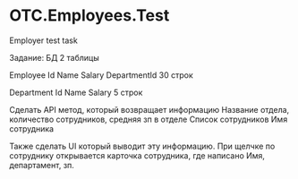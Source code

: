 # OTC.Employees.Test
Employer test task

Задание:
БД 2 таблицы 

Employee
Id Name Salary DepartmentId
30 строк

Department
Id Name Salary
5 строк

Сделать API метод, который возвращает информацию
Название отдела, количество сотрудников, средняя зп в отделе
Список сотрудников
Имя сотрудника

Также сделать UI который выводит эту информацию. При щелчке по сотруднику открывается карточка сотрудника, где написано Имя, департамент, зп.
